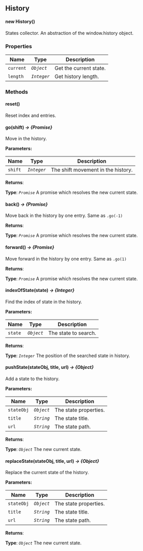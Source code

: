 ## History


#### new History()



States collector.
An abstraction of the window.history object.


























  

### Properties

| Name | Type | Description |
|---|---|---|
| `current` | *`Object`* | Get the current state. |
| `length` | *`Integer`* | Get history length. |


### Methods



#### reset()



Reset index and entries.





























#### go(shift) *&rarr; {Promise}*



Move in the history.





**Parameters:**

| Name |Type | Description |
|---|---|---|
|`shift` |*`Integer`* |The shift movement in the history.|








**Returns**:


**Type**: *`Promise`*
A promise which resolves the new current state.


















#### back() *&rarr; {Promise}*



Move back in the history by one entry. Same as `.go(-1)`











**Returns**:


**Type**: *`Promise`*
A promise which resolves the new current state.


















#### forward() *&rarr; {Promise}*



Move forward in the history by one entry. Same as `.go(1)`











**Returns**:


**Type**: *`Promise`*
A promise which resolves the new current state.


















#### indexOfState(state) *&rarr; {Integer}*



Find the index of state in the history.





**Parameters:**

| Name |Type | Description |
|---|---|---|
|`state` |*`Object`* |The state to search.|








**Returns**:


**Type**: *`Integer`*
The position of the searched state in history.


















#### pushState(stateObj, title, url) *&rarr; {Object}*



Add a state to the history.





**Parameters:**

| Name |Type | Description |
|---|---|---|
|`stateObj` |*`Object`* |The state properties.|
|`title` |*`String`* |The state title.|
|`url` |*`String`* |The state path.|








**Returns**:


**Type**: *`Object`*
The new current state.


















#### replaceState(stateObj, title, url) *&rarr; {Object}*



Replace the current state of the history.





**Parameters:**

| Name |Type | Description |
|---|---|---|
|`stateObj` |*`Object`* |The state properties.|
|`title` |*`String`* |The state title.|
|`url` |*`String`* |The state path.|








**Returns**:


**Type**: *`Object`*
The new current state.